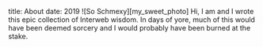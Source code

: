 title: About 
date: 2019 
![So Schmexy][my_sweet_photo] 
Hi, I am <username> and I wrote this epic collection of Interweb 
wisdom. In days of yore, much of this would have been deemed sorcery 
and I would probably have been burned at the stake. 